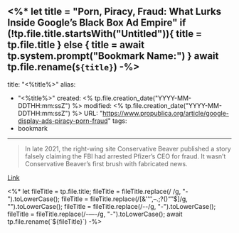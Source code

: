 <%*
let title = "Porn, Piracy, Fraud: What Lurks Inside Google’s Black Box Ad Empire"
if (!tp.file.title.startsWith("Untitled")){
	title = tp.file.title
} else {
	title = await tp.system.prompt("Bookmark Name:")
}
await tp.file.rename(`${title}`)
-%>
---
title: "<%title%>"
alias:
- "<%title%>"
created: <% tp.file.creation_date("YYYY-MM-DDTHH:mm:ssZ") %>
modified: <% tp.file.creation_date("YYYY-MM-DDTHH:mm:ssZ") %>
URL:  "https://www.propublica.org/article/google-display-ads-piracy-porn-fraud"
tags:
- bookmark
---

> In late 2021, the right-wing site Conservative Beaver published a story falsely claiming the FBI had arrested Pfizer’s CEO for fraud. It wasn’t Conservative Beaver’s first brush with fabricated news.

[Link](https://www.propublica.org/article/google-display-ads-piracy-porn-fraud)

<%*
let fileTitle = tp.file.title;
fileTitle = fileTitle.replace(/ /g, "-").toLowerCase();
fileTitle = fileTitle.replace(/[&'’‘’,–.;?()“”$]/g, "").toLowerCase();
fileTitle = fileTitle.replace(/--/g, "-").toLowerCase();
fileTitle = fileTitle.replace(/-—-/g, "-").toLowerCase();
await tp.file.rename(`${fileTitle}`)
-%>